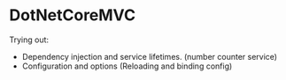 # DotNetCoreMVC
Trying out:
- Dependency injection and service lifetimes. (number counter service)
- Configuration and options (Reloading and binding config)
